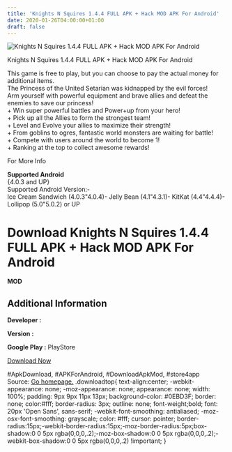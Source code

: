 ```yaml
---
title: 'Knights N Squires 1.4.4 FULL APK + Hack MOD APK For Android'
date: 2020-01-26T04:00:00+01:00
draft: false
---
```


![Knights N Squires 1.4.4 FULL APK + Hack MOD APK For Android](https://i2.wp.com/apkhome.net/wp-content/uploads/2017/06/Knights-N-Squires-1.4.4.png "Knights N Squires 1.4.4 FULL APK + Hack MOD APK For Android")

  

Knights N Squires 1.4.4 FULL APK + Hack MOD APK For Android

This game is free to play, but you can choose to pay the actual money for additional items.  
The Princess of the United Setarian was kidnapped by the evil forces!  
Arm yourself with powerful equipment and brave allies and defeat the enemies to save our princess!  
\+ Win super powerful battles and Power+up from your hero!  
\+ Pick up all the Allies to form the strongest team!  
\+ Level and Evolve your allies to maximize their strength!  
\+ From goblins to ogres, fantastic world monsters are waiting for battle!  
\+ Compete with users around the world to become 1!  
\+ Ranking at the top to collect awesome rewards!

For More Info

**Supported Android**  
{4.0.3 and UP}  
Supported Android Version:-  
Ice Cream Sandwich (4.0.3"4.0.4)- Jelly Bean (4.1"4.3.1)- KitKat (4.4"4.4.4)- Lollipop (5.0"5.0.2) or UP

Download Knights N Squires 1.4.4 FULL APK + Hack MOD APK For Android
====================================================================

**MOD**

Additional Information
----------------------

**Developer :**

**Version :**

**Google Play :** PlayStore

  

[Download Now](https://store4app.co/post/knights-n-squires-1-4-4-full-apk-hack-mod-apk-for-android_1573671649)

  
#ApkDownload, #APKForAndroid, #DownloadApkMod, #store4app  
Source: [Go homepage.](https://store4app.co/post/knights-n-squires-1-4-4-full-apk-hack-mod-apk-for-android_1573671649) .downloadtop{ text-align:center; -webkit-appearance: none; -moz-appearance: none; appearance: none; width: 100%; padding: 9px 9px 11px 13px; background-color: #0EBD3F; border: none; color:#fff; border-radius: 3px; outline: none; font-weight;bold; font: 20px 'Open Sans', sans-serif; -webkit-font-smoothing: antialiased; -moz-osx-font-smoothing: grayscale; color: #fff; cursor: pointer; border-radius:15px;-webkit-border-radius:15px;-moz-border-radius:5px;box-shadow:0 0 5px rgba(0,0,0,.2);-moz-box-shadow:0 0 5px rgba(0,0,0,.2);-webkit-box-shadow:0 0 5px rgba(0,0,0,.2) !important; }